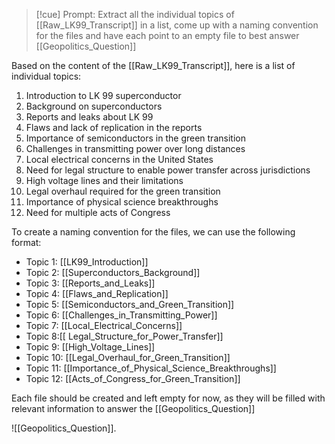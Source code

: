 >[!cue] Prompt:
>Extract all the individual topics of [[Raw_LK99_Transcript]] in a list, come up with a naming convention for the files and have each point to an empty file to best answer [[Geopolitics_Question]] 

Based on the content of the [[Raw_LK99_Transcript]], here is a list of individual topics:

1. Introduction to LK 99 superconductor
2. Background on superconductors
3. Reports and leaks about LK 99
4. Flaws and lack of replication in the reports
5. Importance of semiconductors in the green transition
6. Challenges in transmitting power over long distances
7. Local electrical concerns in the United States
8. Need for legal structure to enable power transfer across jurisdictions
9. High voltage lines and their limitations
10. Legal overhaul required for the green transition
11. Importance of physical science breakthroughs
12. Need for multiple acts of Congress

To create a naming convention for the files, we can use the following format: 

- Topic 1: [[LK99_Introduction]]
- Topic 2: [[Superconductors_Background]]
- Topic 3: [[Reports_and_Leaks]]
- Topic 4: [[Flaws_and_Replication]]
- Topic 5: [[Semiconductors_and_Green_Transition]]
- Topic 6: [[Challenges_in_Transmitting_Power]]
- Topic 7: [[Local_Electrical_Concerns]]
- Topic 8:[[ Legal_Structure_for_Power_Transfer]]
- Topic 9: [[High_Voltage_Lines]]
- Topic 10: [[Legal_Overhaul_for_Green_Transition]]
- Topic 11: [[Importance_of_Physical_Science_Breakthroughs]]
- Topic 12: [[Acts_of_Congress_for_Green_Transition]]

Each file should be created and left empty for now, as they will be filled with relevant information to answer the [[Geopolitics_Question]]

![[Geopolitics_Question]].